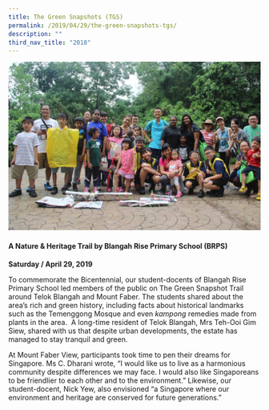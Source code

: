 ```yaml
---
title: The Green Snapshots (TGS)
permalink: /2019/04/29/the-green-snapshots-tgs/
description: ""
third_nav_title: "2018"
---
```

<img src="/images/59621868_2730726543608399_2668514518748889088_o-1024x683.jpg">
<h4><strong>A Nature &amp; Heritage Trail by Blangah Rise Primary School (BRPS)</strong></h4>
<p><strong>Saturday / April 29, 2019</strong></p>
<p>To commemorate the Bicentennial, our student-docents of Blangah Rise Primary School led members of the public on The Green Snapshot Trail around Telok Blangah and Mount Faber. The students shared about the area’s rich and green history, including facts about historical landmarks such as the Temenggong Mosque and even&nbsp;<em>kampong&nbsp;</em>remedies made from plants in the area. &nbsp;A long-time resident of Telok Blangah, Mrs Teh-Ooi Gim Siew, shared with us that despite urban developments, the estate has managed to stay tranquil and green.</p>
<p>At Mount Faber View, participants took time to pen their dreams for Singapore. Ms C. Dharani wrote, “I would like us to live as a harmonious community despite differences we may face. I would also like Singaporeans to be friendlier to each other and to the environment.” Likewise, our student-docent, Nick Yew, also envisioned “a Singapore where our environment and heritage are conserved for future generations.”</p>